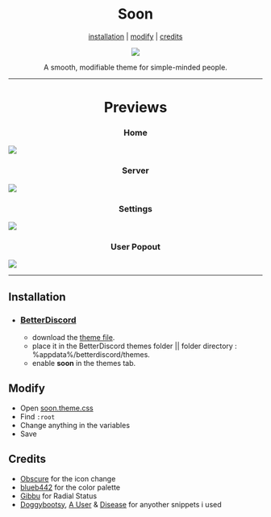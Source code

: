 <h1 align="center">Soon</h1>
<p align="center">
  <a href="#installation">installation</a> |
  <a href="#modify">modify</a> |
  <a href="#credits">credits</a>
</p>

<p align="center">
  <img src="https://i.ibb.co/9Z12gCb/soon-banner.png" />
</p>

<p align="center">A smooth, modifiable theme for simple-minded people.</p>

---

<h1 align="center">Previews</h1>
<p align="center">
<h3 align="center">Home</h3>
  <img src="https://i.imgur.com/GMYjE7p.png" />
  <h3 align="center">Server</h3>
  <img src="https://i.imgur.com/MdsruAl.png" />
  <h3 align="center">Settings</h3>
  <img src="https://i.imgur.com/ud5b9tF.png" />
  <h3 align="center">User Popout</h3>
  <img src="https://i.imgur.com/o2Yty6Z.png" />
</p>

---

## Installation

- ### [BetterDiscord](https://betterdiscord.app)

  - download the [theme file](https://github.com/SatanaDesigns/soon/blob/main/Soon.theme.css).
  - place it in the BetterDiscord themes folder || folder directory : %appdata%/betterdiscord/themes.
  - enable **soon** in the themes tab.

## Modify

- Open [soon.theme.css](https://github.com/SatanaDesigns/soon/blob/main/Soon.theme.css)
- Find `:root`
- Change anything in the variables
- Save

## Credits

- [Obscure](https://github.com/Obscure-Git) for the icon change
- [blueb442](https://github.com/blueb442) for the color palette
- [Gibbu](https://github.com/Gibbu) for Radial Status
- [Doggybootsy](https://github.com/doggybootsy), [A User](https://github.com/abUwUser) & [Disease](https://github.com/maenDisease) for anyother snippets i used
